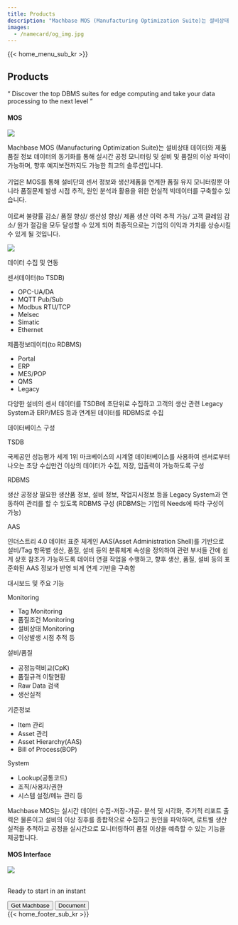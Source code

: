 ```yaml
---
title: Products
description: "Machbase MOS (Manufacturing Optimization Suite)는 설비상태 데이터와 제품품질 정보 데이터의 동기화를 통해 실시간 공정 모니터링 및 설비 및 품질의 이상 파악이 가능하며, 향후 예지보전까지도 가능한 최고의 솔루션입니다."
images:
  - /namecard/og_img.jpg
---
```


<head>
  <link rel="stylesheet" type="text/css" href="../css/common.css" />
  <link rel="stylesheet" type="text/css" href="../css/style.css" />
</head>
<body>
  {{< home_menu_sub_kr >}}
  <section class="product_sction0 section0">
    <div>
      <h2 class="sub_page_title">Products</h2>
      <p class="sub_page_titletext">
        “ Discover the top DBMS suites for edge computing and take your data
        processing to the next level ”
      </p>
    </div>
  </section>
  <div class="product-inner">
    <section class="section2 main_section2">
      <div>
        <h4 class="sub_title company-margin-top">MOS</h4>
        <div class="bar"><img src="../img/bar.png" /></div>
      </div>
      <div class="product-sub-titlebox">
        <div>
          <p class="product-sub-title-text">
            Machbase MOS (Manufacturing Optimization Suite)는 설비상태 데이터와
            제품품질 정보 데이터의 동기화를 통해 실시간 공정 모니터링 및 설비 및
            품질의 이상 파악이 가능하며, 향후 예지보전까지도 가능한 최고의
            솔루션입니다.
            <br /><br />
            기업은 MOS를 통해 설비단의 센서 정보와 생산제품을 연계한 품질 유지
            모니터링뿐 아니라 품질문제 발생 시점 추적, 원인 분석과 활용을 위한
            현실적 빅데이터를 구축할수 있습니다.
            <br /><br />
            이로써 불량률 감소/ 품질 향상/ 생산성 향상/ 제품 생산 이력 추적
            가능/ 고객 클레임 감소/ 원가 절감을 모두 달성할 수 있게 되어
            최종적으로는 기업의 이익과 가치를 상승시킬 수 있게 될 것입니다.
          </p>
        </div>
      </div>
    </section>
    <section class="neo_scroll_map_wrap">
      <div class="neo_scroll_map">
        <div ref="scrollLeft" class="mos_scroll_left">
          <div class="neo_scroll"><img src="../img/mos.png" /></div>
        </div>
        <div class="neo_scroll_right">
          <div class="neo_scorll_box_wrap">
            <div class="data_sub_wrap">
              <div class="classic_sub">
                <div class="scroll-title-wrap">
                  <p>데이터 수집 및 연동</p>
                </div>
                <div class="scroll-sub-title-wrap">
                  <p class="scroll-sub-title">센서데이터(to TSDB)</p>
                  <!-- <p class="scroll-sub-text">In ingestion point of view</p> -->
                  <ul class="tech-margin-bottom">
                    <li>OPC-UA/DA</li>
                    <li>MQTT Pub/Sub</li>
                    <li>Modbus RTU/TCP</li>
                    <li>Melsec</li>
                    <li>Simatic</li>
                    <li>Ethernet</li>
                  </ul>
                  <p class="scroll-sub-title">제품정보데이터(to RDBMS)</p>
                  <ul>
                    <li>Portal</li>
                    <li>ERP</li>
                    <li>MES/POP</li>
                    <li>QMS</li>
                    <li>Legacy</li>
                  </ul>
                  <div class="scroll-contents-wrap">
                    <p class="mos-scroll-content">
                      다양한 설비의 센서 데이터를 TSDB에 초단위로 수집하고
                      고객의 생산 관련 Legacy System과 ERP/MES 등과 연계된
                      데이터를 RDBMS로 수집
                    </p>
                  </div>
                </div>
              </div>
            </div>
            <div ref="classicSubWrapRef" class="database_sub_wrap" id="scroll1">
              <div class="neo_sub">
                <div class="scroll-title-wrap">
                  <p>데이터베이스 구성</p>
                </div>
                <div class="scroll-sub-title-wrap">
                  <p class="scroll-sub-title">TSDB</p>
                  <p class="scroll-content">
                    국제공인 성능평가 세계 1위 마크베이스의 시계열
                    데이터베이스를 사용하여 센서로부터 나오는 초당 수십만건
                    이상의 데이터가 수집, 저장, 입출력이 가능하도록 구성
                  </p>
                  <p class="scroll-sub-title">RDBMS</p>
                  <p class="scroll-content">
                    생산 공정상 필요한 생산품 정보, 설비 정보, 작업지시정보 등을
                    Legacy System과 연동하여 관리를 할 수 있도록 RDBMS 구성
                    (RDBMS는 기업의 Needs에 따라 구성이 가능)
                  </p>
                  <p class="scroll-sub-title">AAS</p>
                  <p class="scroll-content">
                    인더스트리 4.0 데이터 표준 체계인 AAS(Asset Administration
                    Shell)를 기반으로 설비/Tag 항목별 생산, 품질, 설비 등의
                    분류체계 속성을 정의하여 관련 부서들 간에 쉽게 상호 참조가
                    가능하도록 데이터 연결 작업을 수행하고, 향후 생산, 품질,
                    설비 등의 표준화된 AAS 정보가 반영 되게 연계 기반을 구축함
                  </p>
                </div>
              </div>
            </div>
            <div ref="neoSubWrapRef" class="feature_sub_wrap" id="scroll2">
              <div class="neo_use_sub product-link-bottom">
                <div class="scroll-title-wrap">
                  <p>대시보드 및 주요 기능</p>
                </div>
                <div class="scroll-sub-title-wrap">
                  <p class="scroll-sub-title">Monitoring</p>
                  <ul class="tech-margin-bottom">
                    <li>Tag Monitoring</li>
                    <li>품질조건 Monitoring</li>
                    <li>설비상태 Monitoring</li>
                    <li>이상발생 시점 추적 등</li>
                  </ul>
                  <p class="scroll-sub-title">설비/품질</p>
                  <ul class="tech-margin-bottom">
                    <li>공정능력비교(CpK)</li>
                    <li>품질규격 이탈현황</li>
                    <li>Raw Data 검색</li>
                    <li>생산실적</li>
                  </ul>
                  <p class="scroll-sub-title">기준정보</p>
                  <ul class="tech-margin-bottom">
                    <li>Item 관리</li>
                    <li>Asset 관리</li>
                    <li>Asset Hierarchy(AAS)</li>
                    <li>Bill of Process(BOP)</li>
                  </ul>
                  <p class="scroll-sub-title">System</p>
                  <ul class="tech-margin-bottom">
                    <li>Lookup(공통코드)</li>
                    <li>조직/사용자/권한</li>
                    <li>시스템 설정/메뉴 관리 등</li>
                  </ul>
                  <!-- <p class="scroll-sub-title">예지/분석</p>
                    <ul>
                        <li>AI Module를 활용한 분석 및 예지 (Optional)</li>
                    </ul> -->
                  <p class="scroll-content">
                    Machbase MOS는 실시간 데이터 수집-저장-가공- 분석 및 시각화,
                    주기적 리포트 출력은 물론이고 설비의 이상 징후를 종합적으로
                    수집하고 원인을 파악하며, 로트별 생산 실적을 추적하고 공정을
                    실시간으로 모니터링하여 품질 이상을 예측할 수 있는 기능을
                    제공합니다.
                  </p>
                </div>
              </div>
            </div>
          </div>
        </div>
      </div>
    </section>
  </div>
  <section>
    <h4 class="sub_title company-margin-top">MOS Interface</h4>
    <div class="bar"><img src="../img/bar.png" /></div>
    <div class="neo_interface_wrap">
      <img
        class="neo_interface tech-margin-bottom"
        src="../img/Mos-En.png"
        alt=""
      />
      <img class="neo_interface" src="../img/Kpi-En.png" alt="" />
    </div>
  </section>
  <section>
    <div class="next-navi_wrap">
      <div class="next-navi">
        <div class="next-navi-wrap">
          <div class="next-navi-text-wrap">
            <p class="next-navi-text">Ready to start in an instant</p>
          </div>
          <div class="next-navi-btn-wrap">
            <button
              onclick="location.href='/kr/home/download'"
              class="next-navi-btn"
            >
              Get Machbase
            </button>
            <a href="https://machbase.com/neo"
              ><button class="next-navi-btn">Document</button></a
            >
          </div>
        </div>
      </div>
    </div>
  </section>
</body>
{{< home_footer_sub_kr >}}
<script>
  //change lang
  let language;
  let storageData = sessionStorage.getItem("lang");
  if (storageData) {
    language = storageData;
  } else {
    var userLang = navigator.language || navigator.userLanguage;
    if (userLang === "ko") {
      sessionStorage.setItem("lang", userLang);
      language = "kr";
    } else {
      sessionStorage.setItem("lang", "en");
      language = "en";
      let locationPath = location.pathname.split("/");
      locationPath.splice(1, 1);
      location.href = location.origin + locationPath.join("/");
    }
  }
</script>
